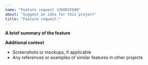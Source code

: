 ```yaml
---
name: "Feature request \U0001F680"
about: "Suggest an idea for this project"
title: "Feature request:"
---
```


**A brief summary of the feature**

<!-- A precise and clear description of the desired functionality or the task the feature is intended to perform. -->

**Additional context**

- Screenshots or mockups, if applicable
- Any references or examples of similar features in other projects
